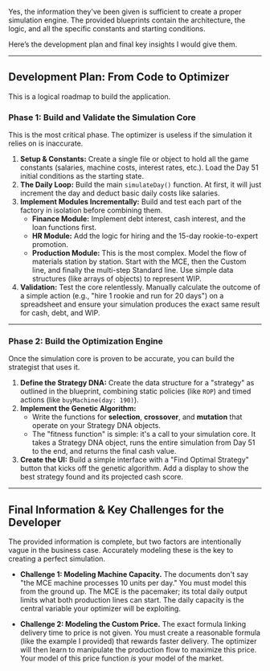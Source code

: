 Yes, the information they've been given is sufficient to create a proper simulation engine. The provided blueprints contain the architecture, the logic, and all the specific constants and starting conditions.

Here’s the development plan and final key insights I would give them.

---
## Development Plan: From Code to Optimizer

This is a logical roadmap to build the application.

### Phase 1: Build and Validate the Simulation Core
This is the most critical phase. The optimizer is useless if the simulation it relies on is inaccurate.

1.  **Setup & Constants:** Create a single file or object to hold all the game constants (salaries, machine costs, interest rates, etc.). Load the Day 51 initial conditions as the starting state.
2.  **The Daily Loop:** Build the main `simulateDay()` function. At first, it will just increment the day and deduct basic daily costs like salaries.
3.  **Implement Modules Incrementally:** Build and test each part of the factory in isolation before combining them.
    * **Finance Module:** Implement debt interest, cash interest, and the loan functions first.
    * **HR Module:** Add the logic for hiring and the 15-day rookie-to-expert promotion.
    * **Production Module:** This is the most complex. Model the flow of materials station by station. Start with the MCE, then the Custom line, and finally the multi-step Standard line. Use simple data structures (like arrays of objects) to represent WIP.
4.  **Validation:** Test the core relentlessly. Manually calculate the outcome of a simple action (e.g., "hire 1 rookie and run for 20 days") on a spreadsheet and ensure your simulation produces the exact same result for cash, debt, and WIP.

---
### Phase 2: Build the Optimization Engine
Once the simulation core is proven to be accurate, you can build the strategist that uses it.

1.  **Define the Strategy DNA:** Create the data structure for a "strategy" as outlined in the blueprint, combining static policies (like `ROP`) and timed actions (like `buyMachine(day: 190)`).
2.  **Implement the Genetic Algorithm:**
    * Write the functions for **selection**, **crossover**, and **mutation** that operate on your Strategy DNA objects.
    * The "fitness function" is simple: it's a call to your simulation core. It takes a Strategy DNA object, runs the entire simulation from Day 51 to the end, and returns the final cash value.
3.  **Create the UI:** Build a simple interface with a "Find Optimal Strategy" button that kicks off the genetic algorithm. Add a display to show the best strategy found and its projected cash score.

---
## Final Information & Key Challenges for the Developer

The provided information is complete, but two factors are intentionally vague in the business case. Accurately modeling these is the key to creating a perfect simulation.

* **Challenge 1: Modeling Machine Capacity.** The documents don't say "the MCE machine processes 10 units per day." You must model this from the ground up. The MCE is the pacemaker; its total daily output limits what both production lines can start. The daily capacity is the central variable your optimizer will be exploiting.

* **Challenge 2: Modeling the Custom Price.** The exact formula linking delivery time to price is not given. You must create a reasonable formula (like the example I provided) that rewards faster delivery. The optimizer will then learn to manipulate the production flow to maximize this price. Your model of this price function *is* your model of the market.


